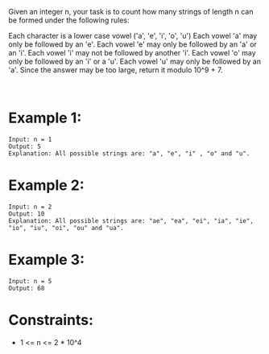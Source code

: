 ﻿﻿Given an integer n, your task is to count how many strings of length n can be formed under the following rules:

Each character is a lower case vowel ('a', 'e', 'i', 'o', 'u')
Each vowel 'a' may only be followed by an 'e'.
Each vowel 'e' may only be followed by an 'a' or an 'i'.
Each vowel 'i' may not be followed by another 'i'.
Each vowel 'o' may only be followed by an 'i' or a 'u'.
Each vowel 'u' may only be followed by an 'a'.
Since the answer may be too large, return it modulo 10^9 + 7.

 

# Example 1:
```
Input: n = 1
Output: 5
Explanation: All possible strings are: "a", "e", "i" , "o" and "u".
```
# Example 2:
```
Input: n = 2
Output: 10
Explanation: All possible strings are: "ae", "ea", "ei", "ia", "ie", "io", "iu", "oi", "ou" and "ua".
```
# Example 3: 
```
Input: n = 5
Output: 68
```

# Constraints:

*  1 <= n <= 2 * 10^4